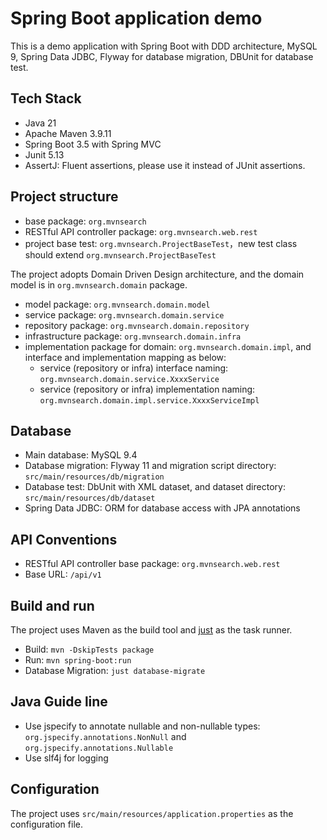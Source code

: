 # Spring Boot application demo

This is a demo application with Spring Boot with DDD architecture, MySQL 9,
Spring Data JDBC, Flyway for database migration, DBUnit for database test.

## Tech Stack

- Java 21
- Apache Maven 3.9.11
- Spring Boot 3.5 with Spring MVC
- Junit 5.13
- AssertJ: Fluent assertions, please use it instead of JUnit assertions.

## Project structure

- base package: `org.mvnsearch`
- RESTful API controller package: `org.mvnsearch.web.rest`
- project base test: `org.mvnsearch.ProjectBaseTest`，new test class should extend `org.mvnsearch.ProjectBaseTest`

The project adopts Domain Driven Design architecture, and the domain model is in `org.mvnsearch.domain` package.

- model package: `org.mvnsearch.domain.model`
- service package: `org.mvnsearch.domain.service`
- repository package: `org.mvnsearch.domain.repository`
- infrastructure package: `org.mvnsearch.domain.infra`
- implementation package for domain: `org.mvnsearch.domain.impl`, and interface and implementation mapping as below:
    - service (repository or infra) interface naming: `org.mvnsearch.domain.service.XxxxService`
    - service (repository or infra) implementation naming: `org.mvnsearch.domain.impl.service.XxxxServiceImpl`

## Database

- Main database: MySQL 9.4
- Database migration: Flyway 11 and migration script directory: `src/main/resources/db/migration`
- Database test: DbUnit with XML dataset, and dataset directory: `src/main/resources/db/dataset`
- Spring Data JDBC: ORM for database access with JPA annotations

## API Conventions

- RESTful API controller base package: `org.mvnsearch.web.rest`
- Base URL: `/api/v1`

## Build and run

The project uses Maven as the build tool and [just](https://github.com/casey/just) as the task runner.

- Build: `mvn -DskipTests package`
- Run: `mvn spring-boot:run`
- Database Migration: `just database-migrate`

## Java Guide line

- Use jspecify to annotate nullable and non-nullable types: `org.jspecify.annotations.NonNull` and
  `org.jspecify.annotations.Nullable`
- Use slf4j for logging

## Configuration

The project uses `src/main/resources/application.properties` as the configuration file.

